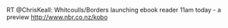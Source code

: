 <!--
id: 637007540
link: http://kevinisom.info/post/637007540/rt-chriskeall-whitcoulls-borders-launching-ebook
slug: rt-chriskeall-whitcoulls-borders-launching-ebook
date: Thu May 27 2010 19:58:29 GMT+1200 (NZST)
raw: {"blog_name":"kevinisom","id":637007540,"post_url":"http://kevinisom.info/post/637007540/rt-chriskeall-whitcoulls-borders-launching-ebook","slug":"rt-chriskeall-whitcoulls-borders-launching-ebook","type":"text","date":"2010-05-27 07:58:29 GMT","timestamp":1274947109,"state":"published","format":"html","reblog_key":"pORYMC4J","tags":[],"short_url":"http://tmblr.co/Zw68Yybz-Qq","highlighted":[],"feed_item":"http://twitter.com/kev_nz/statuses/14789387223","from_feed_id":"650289","note_count":0,"title":null,"body":"<p>RT @ChrisKeall: Whitcoulls/Borders launching ebook reader 11am today - a preview <a href=\"http://www.nbr.co.nz/kobo\" target=\"_blank\">http://www.nbr.co.nz/kobo</a></p>"}
publish: 2010-05-027
tags: 
title: null
-->


RT @ChrisKeall: Whitcoulls/Borders launching ebook reader 11am today - a
preview <http://www.nbr.co.nz/kobo>


